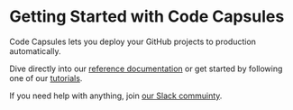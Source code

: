 # Getting Started with Code Capsules

Code Capsules lets you deploy your GitHub projects to production automatically.

Dive directly into our [reference documentation](./reference) or get started by following one of our [tutorials](./tutorials).

If you need help with anything, join [our Slack commuinty](https://codecapsules.io/slack).

